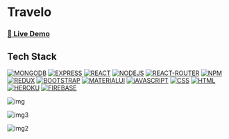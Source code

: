 # Travelo

 ### <a href="https://travelo-v4.web.app/" class="fab fa-twitter" target="_blank"> 🚀 Live Demo</a>

## Tech Stack

[![MONGODB](https://img.shields.io/badge/MongoDB-4EA94B?style=for-the-badge&logo=mongodb&logoColor=white)](https://www.mongodb.com/docs/)
[![EXPRESS](	https://img.shields.io/badge/Express.js-000000?style=for-the-badge&logo=express&logoColor=white)](https://dev.to/sks147/getting-started-with-express-p9i)
[![REACT](https://img.shields.io/badge/React-20232A?style=for-the-badge&logo=react&logoColor=61DAFB)](https://reactjs.org/)
[![NODEJS](https://dev.to/sks147/getting-started-with-express-p9i)](https://nodejs.org/en/docs/)
[![REACT-ROUTER](https://img.shields.io/badge/React_Router-CA4245?style=for-the-badge&logo=react-router&logoColor=white)](https://v5.reactrouter.com/web/guides/quick-start)
[![NPM](https://img.shields.io/badge/npm-CB3837?style=for-the-badge&logo=npm&logoColor=white)](https://www.npmjs.com/)
[![REDUX](https://img.shields.io/badge/Redux-593D88?style=for-the-badge&logo=redux&logoColor=white)](https://react-redux.js.org/)
[![BOOTSTRAP](https://img.shields.io/badge/Bootstrap-563D7C?style=for-the-badge&logo=bootstrap&logoColor=white)](https://getbootstrap.com/)
[![MATERIALUI](https://img.shields.io/badge/Material%20UI-007FFF?style=for-the-badge&logo=mui&logoColor=white)](https://mui.com/)
[![jAVASCRIPT](https://img.shields.io/badge/JavaScript-323330?style=for-the-badge&logo=javascript&logoColor=F7DF1E)](https://developer.mozilla.org/en-US/docs/Web/JavaScript)
[![CSS](https://img.shields.io/badge/CSS3-1572B6?style=for-the-badge&logo=css3&logoColor=white)](https://www.w3schools.com/css/)
[![HTML](https://img.shields.io/badge/HTML5-E34F26?style=for-the-badge&logo=html5&logoColor=white)](https://www.w3schools.com/html/)
[![HEROKU](https://img.shields.io/badge/Heroku-430098?style=for-the-badge&logo=heroku&logoColor=white)](https://devcenter.heroku.com/)
[![FIREBASE](https://img.shields.io/badge/Firebase-F38020?style=for-the-badge&logo=Cloudflare&logoColor=white)](https://firebase.google.com/docs)


![img](https://user-images.githubusercontent.com/77429211/168120717-5504fa5f-eb58-4ede-aec0-14e0689c3281.png)



![img3](https://user-images.githubusercontent.com/77429211/168121370-7b7a5b9e-b591-43eb-ae6e-752bb2bb22c1.png)



![img2](https://user-images.githubusercontent.com/77429211/168120813-570a20fd-2418-4b1a-922f-70ed6691556b.png)

